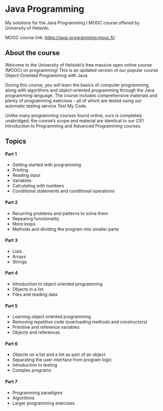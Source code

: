 # **Java Programming**

My solutions for the Java Programming I MOOC course offered by University of Helsinki.

MOOC course link: https://java-programming.mooc.fi/

## About the course
Welcome to the University of Helsinki’s free massive open online course (MOOC) on programming! This is an updated version of our popular course Object-Oriented Programming with Java.

During this course, you will learn the basics of computer programming, along with algorithms and object-oriented programming through the Java programming language. The course includes comprehensive materials and plenty of programming exercises - all of which are tested using our automatic testing service Test My Code.

Unlike many programming courses found online, ours is completely unabridged; the course’s scope and material are identical to our CS1 Introduction to Programming and Advanced Programming courses.

## Topics

#### Part 1
  - Getting started with programming
  - Printing
  - Reading input
  - Variables
  - Calculating with numbers
  - Conditional statements and conditional operations
 
#### Part 2
  - Recurring problems and patterns to solve them
  - Repeating functionality
  - More loops
  - Methods and dividing the program into smaller parts
  
#### Part 3
  - Lists
  - Arrays
  - Strings

#### Part 4
  - Introduction to object oriented programming
  - Objects in a list
  - Files and reading data
  
#### Part 5
  - Learning object oriented programming
  - Removing repetitive code (overloading methods and constructors)
  - Primitive and reference variables
  - Objects and references

#### Part 6
  - Objects on a list and a list as part of an object
  - Separating the user interface from program logic
  - Introduction to testing
  - Complex programs

#### Part 7
  - Programming paradigms
  - Algorithms
  - Larger programming exercises